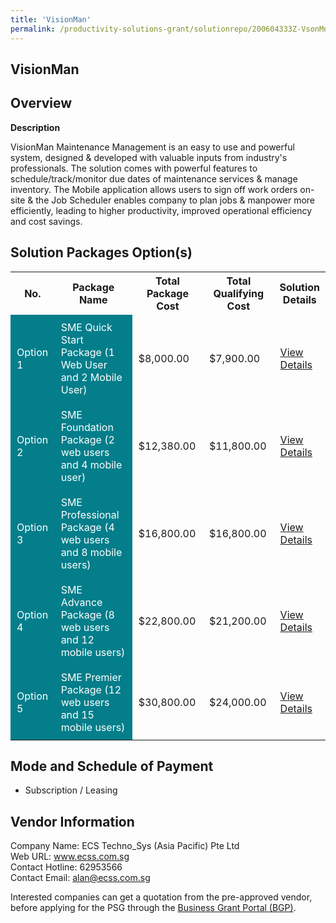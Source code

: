 ```yaml
---
title: 'VisionMan'
permalink: /productivity-solutions-grant/solutionrepo/200604333Z-VsonMn-BC
---
```


## VisionMan

## Overview

**Description**

VisionMan Maintenance Management is an easy to use and powerful system, designed & developed with valuable inputs from industry's professionals. The solution comes with powerful features to schedule/track/monitor due dates of maintenance services & manage inventory. The Mobile application allows users to sign off work orders on-site & the Job Scheduler enables company to plan jobs & manpower more efficiently, leading to higher productivity, improved operational efficiency and cost savings.

## Solution Packages Option(s)

<table>
<tr>
<th><b>No.</b></th>
<th><b>Package Name</b></th>
<th><b>Total Package Cost</b></th>
<th><b>Total Qualifying Cost</b></th>
<th><b>Solution Details</b></th>
</tr>
<tr>
<td style='padding: 10px; background-color: #037E8A; color: #FFFFFF;'>Option 1</td>
<td style='padding: 10px; background-color: #037E8A; color: #FFFFFF;'>SME Quick Start Package (1 Web User and 2 Mobile User)</td>
<td style='padding: 10px;'>$8,000.00</td>
<td style='padding: 10px;'>$7,900.00</td>
<td style='padding: 10px;'><a href='/images/psg/ECSTechnoSys_Visionman_Desensitised_Annex3_Part1.pdf' target='_blank'>View Details</a></td>
</tr>
<tr>
<td style='padding: 10px; background-color: #037E8A; color: #FFFFFF;'>Option 2</td>
<td style='padding: 10px; background-color: #037E8A; color: #FFFFFF;'>SME Foundation Package (2 web users and 4 mobile user)</td>
<td style='padding: 10px;'>$12,380.00</td>
<td style='padding: 10px;'>$11,800.00</td>
<td style='padding: 10px;'><a href='/images/psg/ECSTechnoSys_Visionman_Desensitised_Annex3_Part2.pdf' target='_blank'>View Details</a></td>
</tr>
<tr>
<td style='padding: 10px; background-color: #037E8A; color: #FFFFFF;'>Option 3</td>
<td style='padding: 10px; background-color: #037E8A; color: #FFFFFF;'>SME Professional Package (4 web users and 8 mobile users)</td>
<td style='padding: 10px;'>$16,800.00</td>
<td style='padding: 10px;'>$16,800.00</td>
<td style='padding: 10px;'><a href='/images/psg/ECSTechnoSys_Visionman_Desensitised_Annex3_Part3.pdf' target='_blank'>View Details</a></td>
</tr>
<tr>
<td style='padding: 10px; background-color: #037E8A; color: #FFFFFF;'>Option 4</td>
<td style='padding: 10px; background-color: #037E8A; color: #FFFFFF;'>SME Advance Package (8 web users and 12 mobile users)</td>
<td style='padding: 10px;'>$22,800.00</td>
<td style='padding: 10px;'>$21,200.00</td>
<td style='padding: 10px;'><a href='/images/psg/ECSTechnoSys_Visionman_Desensitised_Annex3_Part4.pdf' target='_blank'>View Details</a></td>
</tr>
<tr>
<td style='padding: 10px; background-color: #037E8A; color: #FFFFFF;'>Option 5</td>
<td style='padding: 10px; background-color: #037E8A; color: #FFFFFF;'>SME Premier Package (12 web users and 15 mobile users)</td>
<td style='padding: 10px;'>$30,800.00</td>
<td style='padding: 10px;'>$24,000.00</td>
<td style='padding: 10px;'><a href='/images/psg/ECSTechnoSys_Visionman_Desensitised_Annex3_Part5.pdf' target='_blank'>View Details</a></td>
</tr>
</table>

## Mode and Schedule of Payment

 - Subscription / Leasing

## Vendor Information

 Company Name: ECS Techno_Sys (Asia Pacific) Pte Ltd<br>Web URL: www.ecss.com.sg <br>Contact Hotline: 62953566 <br>Contact Email: alan@ecss.com.sg <br>

Interested companies can get a quotation from the pre-approved vendor, before applying for the PSG through the <a href='https://www.businessgrants.gov.sg/' target='_blank' rel='noopener'>Business Grant Portal (BGP)</a>.

<script src="/jquery/resize-tables.js"></script>
